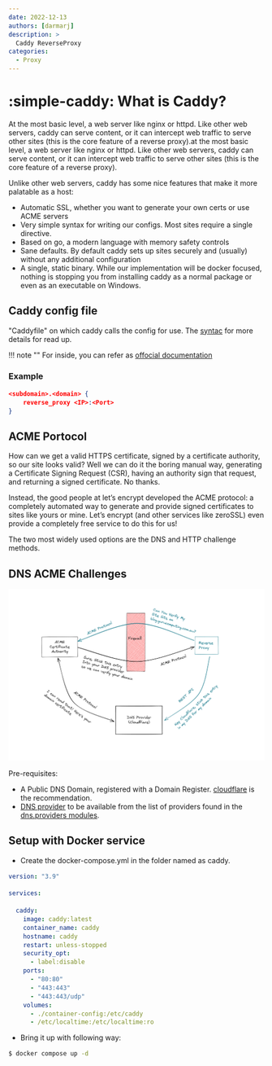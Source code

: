 ```yaml
---
date: 2022-12-13
authors: [darmarj]
description: >
  Caddy ReverseProxy
categories:
  - Proxy
---
```


# :simple-caddy: What is Caddy?
At the most basic level, a web server like nginx or httpd. Like other web servers, caddy can serve content, or it can intercept web traffic to serve other sites (this is the core feature of a reverse proxy).at the most basic level, a web server like nginx or httpd. Like other web servers, caddy can serve content, or it can intercept web traffic to serve other sites (this is the core feature of a reverse proxy).

Unlike other web servers, caddy has some nice features that make it more palatable as a host:

-    Automatic SSL, whether you want to generate your own certs or use ACME servers
-    Very simple syntax for writing our configs. Most sites require a single directive.
-    Based on go, a modern language with memory safety controls
-    Sane defaults. By default caddy sets up sites securely and (usually) without any additional configuration
-    A single, static binary. While our implementation will be docker focused, nothing is stopping you from installing caddy as a normal package or even as an executable on Windows.

## Caddy config file
"Caddyfile" on which caddy calls the config for use. The [syntac](https://caddyserver.com/docs/caddyfile) for more details for read up.

!!! note ""
    For inside, you can refer as [offocial documentation](https://caddyserver.com/docs/)

### Example
```json
<subdomain>.<domain> {
    reverse_proxy <IP>:<Port>
}
```

## ACME Portocol
How can we get a valid HTTPS certificate, signed by a certificate authority, so our site looks valid? Well we can do it the boring manual way, generating a Certificate Signing Request (CSR), having an authority sign that request, and returning a signed certificate. No thanks.

Instead, the good people at let’s encrypt developed the ACME protocol: a completely automated way to generate and provide signed certificates to sites like yours or mine. Let’s encrypt (and other services like zeroSSL) even provide a completely free service to do this for us!

The two most widely used options are the DNS and HTTP challenge methods.

## DNS ACME Challenges
![Typonology](../posts/assets/Caddy-Let'sEncrypt-ACME.png "Typonology")

Pre-requisites:

* A Public DNS Domain, registered with a Domain Register. [cloudflare](https://www.cloudflare.com/) is the recommendation.
* [DNS provider](https://github.com/caddy-dns/cloudflare) to be available from the list of providers found in the [dns.providers modules](https://github.com/caddy-dns/cloudflare).

## Setup with Docker service
-   Create the <span class="jade">docker-compose.yml</span> in the folder named as <span class="rouge">caddy</space>.

```yaml
version: "3.9"

services:

  caddy:
    image: caddy:latest
    container_name: caddy
    hostname: caddy
    restart: unless-stopped
    security_opt:
      - label:disable
    ports:
      - "80:80"
      - "443:443"
      - "443:443/udp"
    volumes:
      - ./container-config:/etc/caddy
      - /etc/localtime:/etc/localtime:ro
```

-   Bring it up with following way:
```bash
$ docker compose up -d
```
